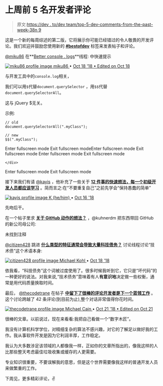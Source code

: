 # 上周前 5 名开发者评论

> 原文:[https://dev . to/dev team/top-5-dev-comments-from-the-past-week-38n 9](https://dev.to/devteam/top-5-dev-comments-from-the-past-week-38n9)

这是一个新的每周综述的第二版，它将展示你可能已经错过的令人敬畏的开发评论。我们欢迎并鼓励您使用新的 **[#bestofdev](https://dev.to/t/bestofdev)** 标签来发表帖子和评论。

[@miku86](https://dev.to/miku86) 在**[Better console . logs](https://dev.to/wangonya/better-consolelogs-448c)**线程:
中快速提示

[![miku86 profile image](../Images/53199f0f3bc5d00cc78920a7d538145c.png) ](/miku86) [ miku86 ](/miku86) • [<time datetime="2018-10-18T16:49:17Z" class="date-short-year"> Oct 18 '18 </time> • Edited on <time datetime="2018-10-18T16:50:07Z" class="hidden m:inline-block date-no-year">Oct 18</time>](https://dev.to/miku86/comment/68d0) 

与开发工具中的`console.log`相关，

我们可以用`$`代替`document.querySelector`
，用`$$`代替`document.querySelectorAll`。

这与 jQuery $无关。

示例:

```
// old
document.querySelectorAll(".myClass");

// new
$$(".myClass"); 
```

Enter fullscreen mode Exit fullscreen modeEnter fullscreen mode Exit fullscreen mode
Enter fullscreen mode Exit fullscreen mode

```
</div> 
```

Enter fullscreen mode Exit fullscreen mode

接下来我们有请 [@kayis](https://dev.to/kayis) ，他补充了一些关于 **[12 件事的快速想法，每一个初级开发人员都应该学习](https://dev.to/ben/12-things-every-junior-developer-should-learn-lco)** 。简而言之:在“不要重复自己”之前先学会“保持愚蠢的简单”

[![kayis profile image](../Images/e662378fc6ec45f59882254ec51a89b0.png) ](/kayis) [ K (he/him) ](/kayis) • [<time datetime="2018-10-16T19:37:01Z" class="date-short-year"> Oct 16 '18 </time>](https://dev.to/kayis/comment/67bn) 

先吻后干。

在一个帖子里求 **[关于 GitHub 动作的想法？](https://dev.to/ben/thoughts-on-github-actions-5g1i)** ，@kuhnerdm 把东西带回 GitHub 的新公司母公司:

未找到注释

[@citizen428](https://dev.to/citizen428) 跳进 **[什么类型的特征通常会导致大量科技债务？](https://dev.to/ben/what-types-of-features-typically-lead-to-lots-of-tech-debt-p46)** 讨论线程讨论“技术债”这个术语本身:

[![citizen428 profile image](../Images/ccda4f7ebb3a651cb0c336fed9926d1a.png) ](/citizen428) [ Michael Kohl ](/citizen428) • [<time datetime="2018-10-18T16:54:03Z" class="date-short-year"> Oct 18 '18 </time>](https://dev.to/citizen428/comment/68d3) 

依我看，“科技债务”这个词被过度使用了。很多时候我听到它，它只是“坏代码”的一种更好的说法。对我来说,“技术债务”意味着有人**有意识地**决定做一些权衡，通常是用代码质量换取时间。

最后， [@thecodetrane](https://dev.to/thecodetrane) 在帖子 **[中留下了很棒的评论开发者是下一个蓝领工作](https://dev.to/stereobooster/developer-is-the-next-blue-collar-job-269b)** 。这个讨论跨越了 42 条评论(到目前为止),整个对话非常值得你花时间。

[![thecodetrane profile image](../Images/86cf5a794e377a3231863d5b42ac101b.png) ](/thecodetrane) [ Michael Cain ](/thecodetrane) • [<time datetime="2018-10-21T23:26:54Z" class="date-short-year"> Oct 21 '18 </time> • Edited on <time datetime="2018-10-21T23:27:23Z" class="hidden m:inline-block date-no-year">Oct 21</time>](https://dev.to/thecodetrane/comment/69pe) 

很棒的文章。以前说过，现在来看看:我把自己看做一个“数字木匠”。

我没有计算机科学学位，对精细复杂的算法不感兴趣，对它的了解足以做好我的工作。我从事软件开发是因为它利润丰厚，工作稳定。

我认为大多数涉足该领域的人都像我一样，正如你的文章所指出的，像我这样的人比那些整天考虑最佳垃圾收集或缓存的人更需要。

专业知识很重要，不要误解我的意思，但是这个世界需要像我这样的普通开发人员来做繁重的工作。

下周见，更多精彩评论，✌
